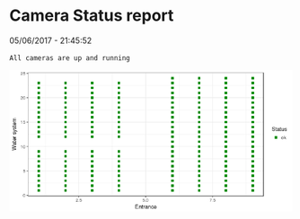 Camera Status report
================
05/06/2017 - 21:45:52

    All cameras are up and running

![](camreport_files/figure-markdown_github/unnamed-chunk-2-1.png)
